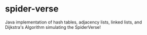 # spider-verse
Java implementation of hash tables, adjacency lists, linked lists, and Dijkstra's Algorithm simulating the SpiderVerse!

